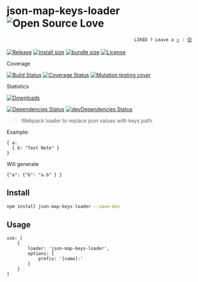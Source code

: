 # json-map-keys-loader ![Open Source Love](https://raw.githubusercontent.com/ellerbrock/open-source-badges/master/badges/open-source-v3/open-source.svg?sanitize=true)

<p align="right">
  <code>LIKED ? Leave a <a href="https://github.com/tiagoporto/json-map-keys-loader/stargazers">⭐</a> : <a href="https://github.com/tiagoporto/json-map-keys-loader/issues">😞</a></code>
</p>

[![Release](https://img.shields.io/npm/v/json-map-keys-loader.svg?style=flat-square&label=release)](https://github.com/tiagoporto/json-map-keys-loader/releases)
[![install size](https://packagephobia.now.sh/badge?p=json-map-keys-loader)](https://packagephobia.now.sh/result?p=json-map-keys-loader)
[![bundle size](https://img.shields.io/bundlephobia/min/json-map-keys-loader?style=flat-square&label=bundle%20size)](https://bundlephobia.com/result?p=json-map-keys-loader)
[![License](https://img.shields.io/github/license/tiagoporto/json-map-keys-loader.svg?style=flat-square)](https://github.com/tiagoporto/json-map-keys-loader/blob/master/LICENSE)

Coverage

[![Build Status](https://img.shields.io/travis/com/tiagoporto/json-map-keys-loader/master.svg?label=tests&logo=travis&style=flat-square)](https://travis-ci.com/tiagoporto/json-map-keys-loader)
[![Coverage Status](https://img.shields.io/coveralls/tiagoporto/json-map-keys-loader.svg?logo=coveralls&style=flat-square)](https://coveralls.io/github/tiagoporto/json-map-keys-loader)
[![Mutation testing cover](https://img.shields.io/endpoint?style=flat-square&url=https%3A%2F%2Fbadge-api.stryker-mutator.io%2Fgithub.com%2Ftiagoporto%2Fjson-map-keys-loader%2Fmaster)](https://dashboard.stryker-mutator.io/reports/github.com/tiagoporto/json-map-keys-loader/master)

Statistics

[![Downloads](https://img.shields.io/npm/dt/json-map-keys-loader.svg?logo=npm&style=flat-square)](https://www.npmjs.com/package/json-map-keys-loader)

[![Dependencies Status](https://img.shields.io/david/tiagoporto/json-map-keys-loader.svg?style=flat-square)](https://david-dm.org/tiagoporto/json-map-keys-loader)
[![devDependencies Status](https://img.shields.io/david/dev/tiagoporto/json-map-keys-loader.svg?style=flat-square)](https://david-dm.org/tiagoporto/json-map-keys-loader?type=dev)

> Webpack loader to replace json values with keys path.

Example:

```
{ a:
  { b: "Text Note" }
}
```

Will generate

```
{"a": {"b": "a.b" } }
```

## Install

```sh
npm install json-map-keys-loader --save-dev
```

## Usage

```
use: [
    {
        loader: 'json-map-keys-loader',
        options: {
            prefix: '[name]:'
        }
    }
]
```
